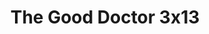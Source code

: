 ---
layout: episodios
title: "The Good Doctor 3x13"
url_serie_padre: 'the-good-doctor-tercera-temporada'
category: 'series'
capitulo: 'yes'
anio: '2019'
prev: 'capitulo-12'
proximo: ''
sandbox: allow-same-origin allow-forms
idioma: 'Subtitulado'
calidad: 'Full HD'
reproductor: 'fembed'
image_banner: 'https://res.cloudinary.com/dmsdzouoo/image/upload/v1569378782/edLV34FXx1iFJA3hbZE7SYRSS4m-min_a6jdfg.jpg'
reproductores: ["https://fembed.live/v/y2ey6se7y46wwwy","https://feurl.com/v/nrkeeb2r581dqz-","https://player.premiumstream.live/player.php?id=Njg3&sub=https://sub.cuevana2.io/vtt-sub/sub7/The.Good.Doctor.03x13.vtt"]
tags:
- Drama
---